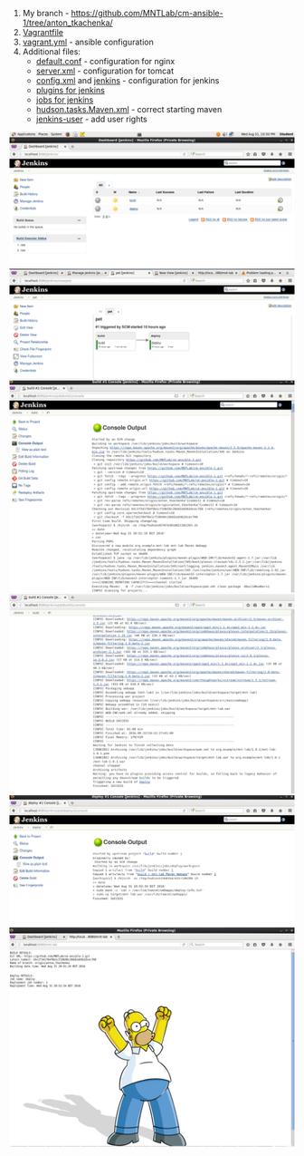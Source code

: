 1. My branch - https://github.com/MNTLab/cm-ansible-1/tree/anton_tkachenka/
2. [Vagrantfile](/vagrant/Vagrantfile)
3. [vagrant.yml](/vagrant/vagrant.yml) - ansible configuration
4. Additional files:
   - [default.conf](/vagrant/test/default.conf) - configuration for nginx
   - [server.xml](/vagrant/test/server.xml) - configuration for tomcat
   - [config.xml](/vagrant/test/config.xml) and [jenkins](/vagrant/test/jenkins) - configuration for jenkins
   - [plugins for jenkins](/vagrant/plugins/)
   - [jobs for jenkins](/vagrant/jobs/)
   - [hudson.tasks.Maven.xml](/vagrant/hudson.tasks.Maven.xml) - correct starting maven 
   - [jenkins-user](/vagrant/jenkins-user) - add user rights
   
![alt text](https://github.com/MNTLab/cm-ansible-1/blob/anton_tkachenka/vagrant/test/01.png "http://localhost/sample")
![alt text](https://github.com/MNTLab/cm-ansible-1/blob/anton_tkachenka/vagrant/test/02.png "http://localhost/sample")
![alt text](https://github.com/MNTLab/cm-ansible-1/blob/anton_tkachenka/vagrant/test/03-1.png "http://localhost/sample")
![alt text](https://github.com/MNTLab/cm-ansible-1/blob/anton_tkachenka/vagrant/test/03-2.png "http://localhost/sample")
![alt text](https://github.com/MNTLab/cm-ansible-1/blob/anton_tkachenka/vagrant/test/04.png "http://localhost/sample")
![alt text](https://github.com/MNTLab/cm-ansible-1/blob/anton_tkachenka/vagrant/test/05.png "http://localhost/sample")
